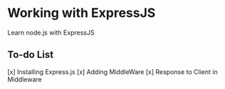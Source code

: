 # Working with ExpressJS

Learn node.js with ExpressJS

## To-do List

[x] Installing Express.js
[x] Adding MiddleWare
[x] Response to Client in Middleware
